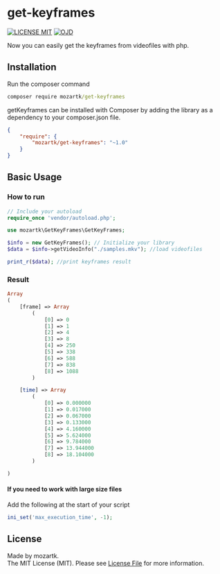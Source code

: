 # get-keyframes
<p align="left">
<a href='https://opensource.org/licenses/MIT'><img src='https://img.shields.io/badge/License-MIT-green.svg' alt='LICENSE MIT' /></a>
<a href='OJDDEV.md'><img src="https://img.shields.io/badge/OJD-mozartk-green.svg" alt="OJD" title="WE ARE OJD"></a>
</p>
  
Now you can easily get the keyframes from videofiles with php.  

## Installation
Run the composer command 
```cmd
composer require mozartk/get-keyframes
```

getKeyframes can be installed with Composer by adding the library as a dependency to your composer.json file.
```json
{
    "require": {
        "mozartk/get-keyframes": "~1.0"
    }
}
```
  
## Basic Usage
### How to run
```php
// Include your autoload 
require_once 'vendor/autoload.php';

use mozartk\GetKeyFrames\GetKeyFrames;

$info = new GetKeyFrames(); // Initialize your library
$data = $info->getVideoInfo("./samples.mkv"); //load videofiles

print_r($data); //print keyframes result
```
### Result
```php
Array
(
    [frame] => Array
        (
            [0] => 0
            [1] => 1
            [2] => 4
            [3] => 8
            [4] => 250
            [5] => 338
            [6] => 588
            [7] => 838
            [8] => 1088
        )

    [time] => Array
        (
            [0] => 0.000000
            [1] => 0.017000
            [2] => 0.067000
            [3] => 0.133000
            [4] => 4.160000
            [5] => 5.624000
            [6] => 9.784000
            [7] => 13.944000
            [8] => 18.104000
        )

)
```

#### If you need to work with large size files
Add the following at the start of your script
```php
ini_set('max_execution_time', -1);
```

## License
Made by mozartk.  
The MIT License (MIT). Please see [License File](LICENSE.md) for more information.
